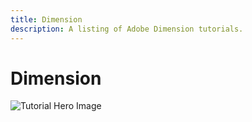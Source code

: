 ```yaml
---
title: Dimension
description: A listing of Adobe Dimension tutorials.
---
```


# Dimension

![Tutorial Hero Image](assets/hero_placeholder.png)